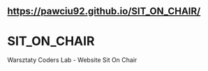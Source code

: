 ## https://pawciu92.github.io/SIT_ON_CHAIR/

# SIT_ON_CHAIR
Warsztaty Coders Lab - Website Sit On Chair
